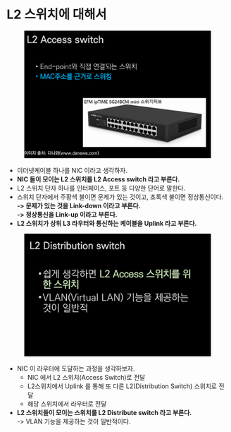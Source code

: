 # L2 스위치에 대해서

<figure><img src="../../../../.gitbook/assets/image (12).png" alt=""><figcaption></figcaption></figure>

* 이더넷케이블 하나를 NIC 이라고 생각하자.
* **NIC 들이 모이는 L2 스위치를 L2 Access switch 라고 부른다.**
* L2 스위치 단자 하나를 인터페이스, 포트 등 다양한 단어로 말한다.
* 스위치 단자에서 주황색 불이면 문제가 있는 것이고, 초록색 불이면 정상통신이다.\
  **-> 문제가 있는 것을 Link-down 이라고 부른다.**\
  **-> 정상통신을 Link-up 이라고 부른다.**
* **L2 스위치가 상위 L3 라우터와 통신하는 케이블을 Uplink 라고 부른다.**

<figure><img src="../../../../.gitbook/assets/image (13).png" alt=""><figcaption></figcaption></figure>

* NIC 이 라우터에 도달하는 과정을 생각하보자.
  * NIC 에서 L2 스위치(Access Switch)로 전달
  * L2스위치에서 Uplink 를 통해 또 다른 L2(Distribution Switch) 스위치로 전달
  * 해당 스위치에서 라우터로 전달
* **L2 스위치들이 모이는 스위치를 L2 Distribute switch 라고 부른다.**\
  \-> VLAN 기능을 제공하는 것이 일반적이다.
